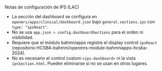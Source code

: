 Notas de configuración de IPS (LAC)

- La sección del dashboard se configura en `openmrs/apps/clinical/dashboard.json` bajo `general.sections.ips` con `type: "ipsReact"`.
- No se usa `app.json > config.dashboardSections` para el orden ni visibilidad.
- Requiere que el módulo bahmniapps registre el display control `ipsReact` (repositorio HCSBA-bahmni/openmrs-module-bahmniapps-hcsba-2024).
- No es necesario el control custom `<ips-dashboard>` ni la vista `ipsSection.html`. Pueden eliminarse si no se usan en otros lugares.
